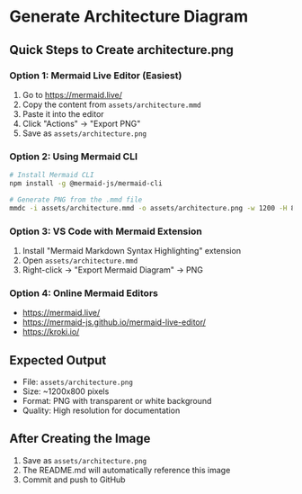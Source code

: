 # Generate Architecture Diagram

## Quick Steps to Create architecture.png

### Option 1: Mermaid Live Editor (Easiest)
1. Go to https://mermaid.live/
2. Copy the content from `assets/architecture.mmd`
3. Paste it into the editor
4. Click "Actions" → "Export PNG"
5. Save as `assets/architecture.png`

### Option 2: Using Mermaid CLI
```bash
# Install Mermaid CLI
npm install -g @mermaid-js/mermaid-cli

# Generate PNG from the .mmd file
mmdc -i assets/architecture.mmd -o assets/architecture.png -w 1200 -H 800 --backgroundColor white
```

### Option 3: VS Code with Mermaid Extension
1. Install "Mermaid Markdown Syntax Highlighting" extension
2. Open `assets/architecture.mmd`
3. Right-click → "Export Mermaid Diagram" → PNG

### Option 4: Online Mermaid Editors
- https://mermaid.live/
- https://mermaid-js.github.io/mermaid-live-editor/
- https://kroki.io/

## Expected Output
- File: `assets/architecture.png`
- Size: ~1200x800 pixels
- Format: PNG with transparent or white background
- Quality: High resolution for documentation

## After Creating the Image
1. Save as `assets/architecture.png`
2. The README.md will automatically reference this image
3. Commit and push to GitHub